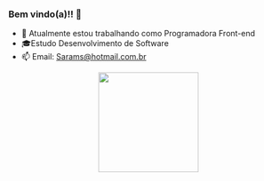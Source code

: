 ### Bem vindo(a)!! 👋

- 🔭 Atualmente estou trabalhando como Programadora Front-end
- 🎓Estudo Desenvolvimento de Software  
- 📫 Email: Sarams@hotmail.com.br

<div align="center">
  <a href="https://github.com/SaraSilvaMartins">
  <img height="180em" src="https://github-readme-stats.vercel.app/api/top-langs/?username=SaraSilvaMartins&layout=compact&langs_count=7&theme=dracula"/>
</div>
